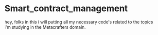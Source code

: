 # Smart_contract_management

hey, folks in this i will putting all my necessary code's related to the topics i'm studying in the Metacrafters domain.
